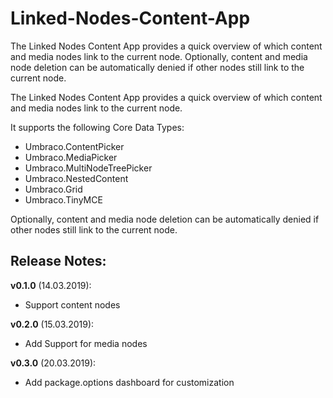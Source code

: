 # Linked-Nodes-Content-App
The Linked Nodes Content App provides a quick overview of which content and media nodes link to the current node. Optionally, content and media node deletion can be automatically denied if other nodes still link to the current node.

The Linked Nodes Content App provides a quick overview of which content and media nodes link to the current node.

It supports the following Core Data Types:

* Umbraco.ContentPicker
* Umbraco.MediaPicker
* Umbraco.MultiNodeTreePicker
* Umbraco.NestedContent
* Umbraco.Grid
* Umbraco.TinyMCE
 
Optionally, content and media node deletion can be automatically denied if other nodes still link to the current node. 


## Release Notes:

**v0.1.0** (14.03.2019):
* Support content nodes

**v0.2.0** (15.03.2019):
* Add Support for media nodes

**v0.3.0** (20.03.2019):
* Add package.options dashboard for customization
